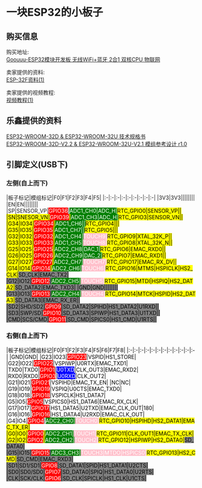 # 一块ESP32的小板子

## 购买信息
购买地址:  
[Goouuu-ESP32模块开发板 无线WiFi+蓝牙 2合1 双核CPU 物联网](https://item.taobao.com/item.htm?spm=a1z09.2.0.0.409c2e8dZy2D7B&id=547082402418&_u=joued4v6c86)

卖家提供的资料:  
[ESP-32F资料(1)](https://pan.baidu.com/s/1mRs0VI9ByT0g8YMhH61Kfg)

卖家提供的视频教程:  
[视频教程(1)](https://pan.baidu.com/s/1Oqo79lZwB9BqRCkdo18wWA)

## 乐鑫提供的资料
[ESP32-WROOM-32D & ESP32-WROOM-32U 技术规格书](https://www.espressif.com/sites/default/files/documentation/esp32-wroom-32d_esp32-wroom-32u_datasheet_cn.pdf)  
[ESP32-WROOM-32D-V2.2 & ESP32-WROOM-32U-V2.1 模组参考设计 r1.0](https://www.espressif.com/sites/default/files/documentation/esp32-wroom-32desp32-wroom-32u_mo_zu_can_kao_she_ji_.zip)

## 引脚定义(USB下)
### 左侧(自上而下)
|板子标记|模组标记|F0|F1|F2|F3|F4|F5|
|:-|:-|:-|:-|:-|:-|:-|:-|:-|
|3V3|3V3||||||||
|EN|EN||||||||
|SP|SENSOR_VP|<span style="background:red;color:white;">GPIO36</span>|<font style="background:green;color:white;">ADC1_CH0</span>|<font style="background:green;color:white;">ADC_H</span>|<font style="background:yellow;color:black;">RTC_GPIO0</span>|SENSOR_VP||
|SN|SNESOR_VN|<span style="background:red;color:white;">GPIO39</span>|<font style="background:green;color:white;">ADC1_CH3</span>|<font style="background:green;color:white;">ADC_H|<font style="background:yellow;color:black;">RTC_GPIO3</span>|SENSOR_VN||
|G34|IO34|<span style="background:red;color:white;">GPIO34</span>|<font style="background:green;color:white;">ADC1_CH6</span>||<font style="background:yellow;color:black;">RTC_GPIO4</span>|||
|G35|IO35|<span style="background:red;color:white;">GPIO35</span>|<font style="background:green;color:white;">ADC1_CH7</span>||<font style="background:yellow;color:black;">RTC_GPIO5</span>|||
|G32|IO32|<span style="background:red;color:white;">GPIO32</span>|<font style="background:green;color:white;">ADC1_CH4</span>|<font style="background:pink;color:white;">TOUCH9|<font style="background:yellow;color:black;">RTC_GPIO9</span>|XTAL_32K_P||
|G33|IO33|<span style="background:red;color:white;">GPIO33</span>|<font style="background:green;color:white;">ADC1_CH5</span>|<font style="background:pink;color:white;">TOUCH8|<font style="background:yellow;color:black;">RTC_GPIO8</span>|XTAL_32K_N||
|G25|IO25|<span style="background:red;color:white;">GPIO25</span>|<font style="background:green;color:white;">ADC2_CH8</span>|DAC_1|<font style="background:yellow;color:black;">RTC_GPIO6</span>|EMAC_RXD0||
|G26|IO25|<span style="background:red;color:white;">GPIO26</span>|<font style="background:green;color:white;">ADC2_CH9</span>|DAC_2|<font style="background:yellow;color:black;">RTC_GPIO7|EMAC_RXD1</span>||
|G27|IO27|<span style="background:red;color:white;">GPIO27</span>|<font style="background:green;color:white;">ADC2_CH7</span>|<font style="background:pink;color:white;">TOUCH7|<font style="background:yellow;color:black;">RTC_GPIO17|EMAC_RX_DV||
|G14|IO14|<span style="background:red;color:white;">GPIO14</span>|<font style="background:green;color:white;">ADC2_CH6</span>|<font style="background:pink;color:white;">TOUCH6|<font style="background:yellow;color:black;">RTC_GPIO16|MTMS|HSPICLK|HS2_CLK|<font style="background:gray;color:black;">SD_CLK|EMAC_TX2|
|G12|IO12|<span style="background:red;color:white;">GPIO12</span>|<font style="background:green;color:white;">ADC2_CH5</span>|<font style="background:pink;color:white;">TOUCH5|<font style="background:yellow;color:black;">RTC_GPIO15|MTDI|HSPIQ|HS2_DATA2|<font style="background:gray;color:black;">SD_DATA2|EMAC_TXD3|
|GND|GND||||||||
|G13|IO13|<span style="background:red;color:white;">GPIO13</span>|<font style="background:green;color:white;">ADC2_CH4</span>|<font style="background:pink;color:white;">TOUCH4|<font style="background:yellow;color:black;">RTC_GPIO14</span>|MTCK|HSPID|HS2_DATA3|<font style="background:gray;color:black;">SD_DATA3|EMAC_RX_ER||
|SD2|SHD/SD2|<span style="background:red;color:white;">GPIO9</span>|<font style="background:gray;color:black;">SD_DATA2</span>|SPIHD|HS1_DATA2|U1RXD||
|SD3|SWP/SD|<span style="background:red;color:white;">GPIO10</span>|<font style="background:gray;color:black;">SD_DATA3</span>|SPIWP|HS1_DATA3|U1TXD||
|CMD|SCS/CMD|<span style="background:red;color:white;">GPIO11</span>|<font style="background:gray;color:black;">SD_CMD</span>|SPICS0|HS1_CMD|U1RTS||

### 右侧(自上而下)
|板子标记|模组标记|F0|F1|F2|F3|F4|F5|F6|F7|F8|
|:-|:-|:-|:-|:-|:-|:-|:-|:-|:-|:-|:-|
|GND|GND|
|G23|IO23|<span style="background:red;color:white;">GPIO23</span>|VSPID|HS1_STORE|
|G22|IO22|<span style="background:red;color:white;">GPIO22</span>|VSPIWP|U0RTX|EMAC_TXD1|
|TXD0|TXD0|<span style="background:red;color:white;">GPIO1</span>|<span style="background:blue;color:white;">U0TXD</span>|CLK_OUT3|EMAC_RXD2|
|RXD0|RXD0|<span style="background:red;color:white;">GPIO3</span>|<span style="background:blue;color:white;">U0RXD</span>|CLK_OUT2|
|G21|IO21|<span style="background:red;color:white;">GPIO21</span>|VSPIHD|EMAC_TX_EN|
|NC|NC|
|G19|IO19|<span style="background:red;color:white;">GPIO19</span>|VSPIQ|U0CTS|EMAC_TXD0|
|G18|IO18|<span style="background:red;color:white;">GPIO18</span>|VSPICLK|HS1_DATA7|
|G5|IO5|<span style="background:red;color:white;">GPIO5</span>|VSPICS0|HS1_DATA6|EMAC_RX_CLK|
|G17|IO17|<span style="background:red;color:white;">GPIO17</span>|HS1_DATA5|U2TXD|EMAC_CLK_OUT|180|
|G16|IO16|<span style="background:red;color:white;">GPIO16</span>|HS1_DATA4|U2RXD|EMAC_CLK_OUT|
|G4|IO4|<span style="background:red;color:white;">GPIO4</span>|<font style="background:green;color:white;">ADC2_CH0|<font style="background:pink;color:white;">TOUCH0</span>|<font style="background:yellow;color:black;">RTC_GPIO10|HSPIHD|HS2_DATA1|EMAC_TX_ER|
|G0|IO0|<span style="background:red;color:white;">GPIO0</span>|<font style="background:green;color:white;">ADC2_CH1</span>|<font style="background:pink;color:white;">TOUCH1</span>|<font style="background:yellow;color:black;">RTC_GPIO11|CLK_OUT1|EMAC_TX_CLK|
|G2|IO2|<span style="background:red;color:white;">GPIO2</span>|<font style="background:green;color:white;">ADC2_CH2</span>|<font style="background:pink;color:white;">TOUCH2</span>|<font style="background:yellow;color:black;">RTC_GPIO12|HSPIWP|HS2_DATA0|<font style="background:gray;color:black;">SD_DATA0</span>|
|G15|IO15|<span style="background:red;color:white;">GPIO15</span>|<font style="background:green;color:white;">ADC3_CH3|<font style="background:pink;color:white;">TOUCH3</span>|MTDO|HSPICS0|<font style="background:yellow;color:black;">RTC_GPIO13|HS2_CMD|<font style="background:gray;color:black;">SD_CMD</span>|EMAC_RXD3|
|SD1|SD1/SD1|<span style="background:red;color:white;">GPIO8</span>|<font style="background:gray;color:black;">SD_DATA1</span>|SPID|HS1_DATA1|U2CTS|
|SD0|SD0/SD0|<span style="background:red;color:white;">GPIO7</span>|<font style="background:gray;color:black;">SD_DATA0</span>|SPIQ|HS1_DATA0|U2RTS|
|CLK|SCK/CLK|<span style="background:red;color:white;">GPIO6</span>|<font style="background:gray;color:black;">SD_CLK</span>|SPICLK|HS1_CLK|U1CTS|